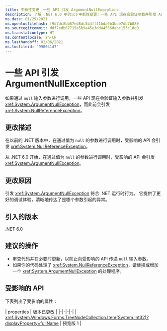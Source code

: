 ```yaml
---
title: 中断性变更：一些 API 引发 ArgumentNullException
description: 了解 .NET 6.0 中的以下中断性变更：一些 API 现在会验证参数并引发 ArgumentNullException。
ms.date: 01/29/2021
ms.openlocfilehash: f9d7dc8bb57ed8dc5b4ff41bda9b3bde7db7b880
ms.sourcegitcommit: ddf7edb67715a5b9a45e3dd44536dabc153c1de0
ms.translationtype: HT
ms.contentlocale: zh-CN
ms.lasthandoff: 02/06/2021
ms.locfileid: "99804147"
---
```

# <a name="some-apis-throw-argumentnullexception"></a>一些 API 引发 ArgumentNullException

如果通过 `null` 输入参数进行调用，一些 API 现在会验证输入参数并引发 <xref:System.ArgumentNullException>，而此前会引发 <xref:System.NullReferenceException>。

## <a name="change-description"></a>更改描述

在以前的 .NET 版本中，在通过值为 `null` 的参数进行调用时，受影响的 API 会引发 <xref:System.NullReferenceException>。

从 .NET 6.0 开始，在通过值为 `null` 的参数进行调用时，受影响的 API 会引发 <xref:System.ArgumentNullException>。

## <a name="reason-for-change"></a>更改原因

引发 <xref:System.ArgumentNullException> 符合 .NET 运行时行为。 它提供了更好的调试体验，清晰地传达了是哪个参数引起的异常。

## <a name="version-introduced"></a>引入的版本

.NET 6.0

## <a name="recommended-action"></a>建议的操作

- 审查代码并在必要时更新，以防止向受影响的 API 传递 `null` 输入参数。
- 如果你的代码处理了 <xref:System.NullReferenceException>，请替换或增加一个 <xref:System.ArgumentNullException> 的处理程序。

## <a name="affected-apis"></a>受影响的 API

下表列出了受影响的属性：

| properties | 版本已更改 |
|-|-|-|-|
| <xref:System.Windows.Forms.TreeNodeCollection.Item(System.Int32)?displayProperty=fullName> | 预览版 1 |

<!--

### Affected APIs

- `P:System.Windows.Forms.TreeNodeCollection.Item(System.Int32)`

### Category

Windows Forms

-->
